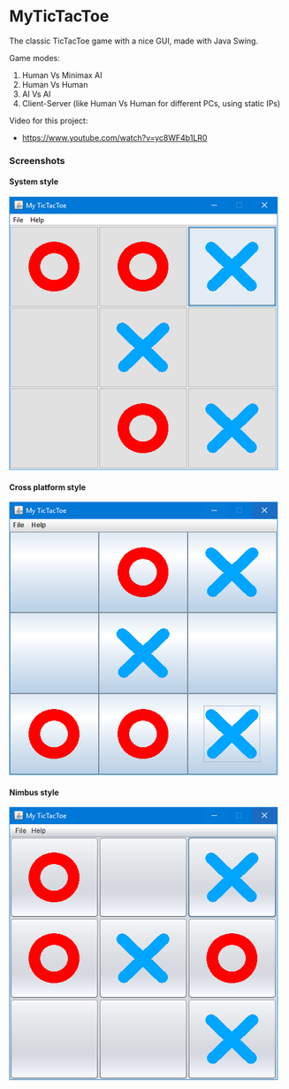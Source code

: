 # MyTicTacToe
The classic TicTacToe game with a nice GUI, made with Java Swing.

Game modes:
1) Human Vs Minimax AI
2) Human Vs Human
3) AI Vs AI
4) Client-Server (like Human Vs Human for different PCs, using static IPs)

Video for this project:
- https://www.youtube.com/watch?v=yc8WF4b1LR0


### Screenshots

#### System style
![screenshot](/screenshots/1_system_style.png)

#### Cross platform style
![screenshot](/screenshots/2_cross_platform_style.png)

#### Nimbus style
![screenshot](/screenshots/3_nimbus_style.png)
